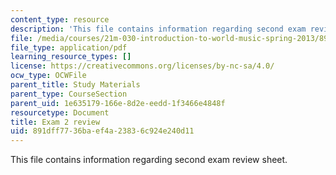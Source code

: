 ```yaml
---
content_type: resource
description: 'This file contains information regarding second exam review sheet. '
file: /media/courses/21m-030-introduction-to-world-music-spring-2013/891dff7736baef4a23836c924e240d11_MIT21M_030S13_exam2review.pdf
file_type: application/pdf
learning_resource_types: []
license: https://creativecommons.org/licenses/by-nc-sa/4.0/
ocw_type: OCWFile
parent_title: Study Materials
parent_type: CourseSection
parent_uid: 1e635179-166e-8d2e-eedd-1f3466e4848f
resourcetype: Document
title: Exam 2 review
uid: 891dff77-36ba-ef4a-2383-6c924e240d11
---
```

This file contains information regarding second exam review sheet. 